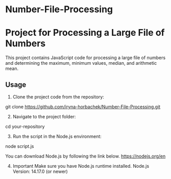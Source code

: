 # Number-File-Processing

# Project for Processing a Large File of Numbers

This project contains JavaScript code for processing a large file of numbers and determining the maximum, minimum values, median, and arithmetic mean.

## Usage
1. Clone the project code from the repository:

git clone https://github.com/iryna-horbachek/Number-File-Processing.git

2. Navigate to the project folder:

cd your-repository

3. Run the script in the Node.js environment:

node script.js

You can download Node.js by following the link below.
https://nodejs.org/en

4. Important
Make sure you have Node.js runtime installed.
Node.js Version: 14.17.0 (or newer)